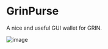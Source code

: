 # GrinPurse
A nice and useful GUI wallet for GRIN.


![image](https://user-images.githubusercontent.com/1102038/54504665-7b47a080-496f-11e9-9a85-fc90a5132831.png)
